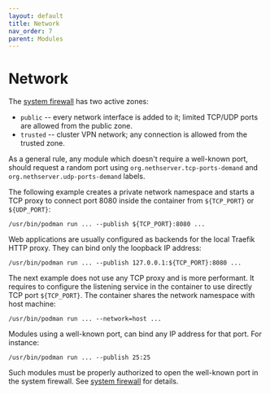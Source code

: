 ```yaml
---
layout: default
title: Network
nav_order: 7
parent: Modules
---
```


# Network

The [system firewall]({{site.baseurl}}/core/firewall) has two active
zones:

* `public` -- every network interface is added to it; limited TCP/UDP
  ports are allowed from the public zone.
* `trusted` -- cluster VPN network; any connection is allowed from the
  trusted zone.

As a general rule, any module which doesn't require a well-known port,
should request a random port using `org.nethserver.tcp-ports-demand`
and `org.nethserver.udp-ports-demand` labels.

The following example creates a private network namespace and starts a TCP
proxy to connect port 8080 inside the container from `${TCP_PORT}` or `${UDP_PORT}`:

    /usr/bin/podman run ... --publish ${TCP_PORT}:8080 ...

Web applications are usually configured as backends for the local Traefik
HTTP proxy. They can bind only the loopback IP address:

    /usr/bin/podman run ... --publish 127.0.0.1:${TCP_PORT}:8080 ...

The next example does not use any TCP proxy and is more performant. It
requires to configure the listening service in the container to use
directly TCP port `${TCP_PORT}`. The container shares the network
namespace with host machine:

    /usr/bin/podman run ... --network=host ...

Modules using a well-known port, can bind any IP address for that port.
For instance:

    /usr/bin/podman run ... --publish 25:25

Such modules must be properly authorized to open the well-known port in
the system firewall. See [system
firewall]({{site.baseurl}}/core/firewall#configuration) for details.
